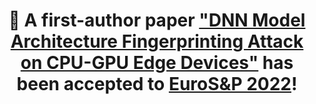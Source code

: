 ---
type: update
title: '📄 A first-author paper ["DNN Model Architecture Fingerprinting Attack on CPU-GPU Edge Devices"](https://ieeexplore.ieee.org/document/9797366) has been accepted to [EuroS&P 2022](https://www.ieee-security.org/TC/EuroSP2022/)! '
---